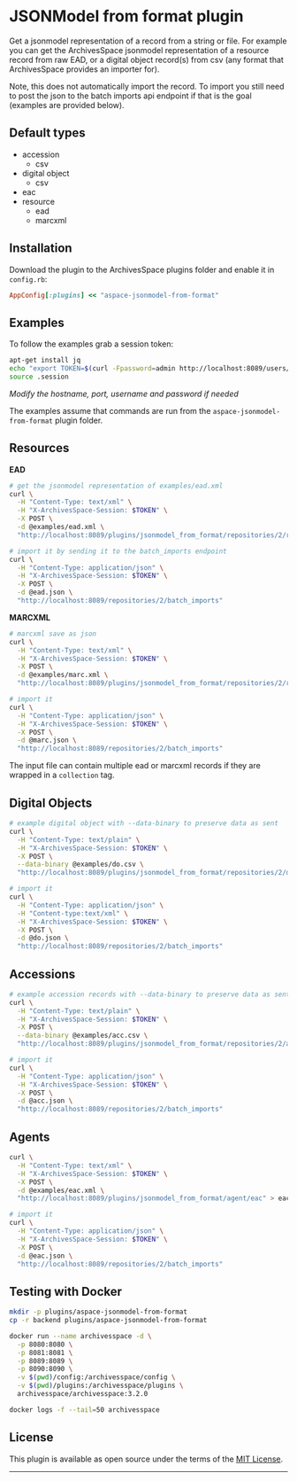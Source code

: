 # JSONModel from format plugin

Get a jsonmodel representation of a record from a string or file. For example
you can get the ArchivesSpace jsonmodel representation of a resource record
from raw EAD, or a digital object record(s) from csv (any format that
ArchivesSpace provides an importer for).

Note, this does not automatically import the record. To import you still need
to post the json to the batch imports api endpoint if that is the goal (examples
are provided below).

## Default types

- accession
  - csv
- digital object
  - csv
- eac
- resource
  - ead
  - marcxml

## Installation

Download the plugin to the ArchivesSpace plugins folder and enable it in `config.rb`:

```ruby
AppConfig[:plugins] << "aspace-jsonmodel-from-format"
```

## Examples

To follow the examples grab a session token:

```bash
apt-get install jq
echo "export TOKEN=$(curl -Fpassword=admin http://localhost:8089/users/admin/login | jq '.session')" > .session
source .session
```

_Modify the hostname, port, username and password if needed_

The examples assume that commands are run from the `aspace-jsonmodel-from-format` plugin folder.

## Resources

**EAD**

```bash
# get the jsonmodel representation of examples/ead.xml
curl \
  -H "Content-Type: text/xml" \
  -H "X-ArchivesSpace-Session: $TOKEN" \
  -X POST \
  -d @examples/ead.xml \
  "http://localhost:8089/plugins/jsonmodel_from_format/repositories/2/resource/ead" > ead.json

# import it by sending it to the batch_imports endpoint
curl \
  -H "Content-Type: application/json" \
  -H "X-ArchivesSpace-Session: $TOKEN" \
  -X POST \
  -d @ead.json \
  "http://localhost:8089/repositories/2/batch_imports"
```

**MARCXML**

```bash
# marcxml save as json
curl \
  -H "Content-Type: text/xml" \
  -H "X-ArchivesSpace-Session: $TOKEN" \
  -X POST \
  -d @examples/marc.xml \
  "http://localhost:8089/plugins/jsonmodel_from_format/repositories/2/resource/marcxml" > marc.json

# import it
curl \
  -H "Content-Type: application/json" \
  -H "X-ArchivesSpace-Session: $TOKEN" \
  -X POST \
  -d @marc.json \
  "http://localhost:8089/repositories/2/batch_imports"
```

The input file can contain multiple ead or marcxml records if they are wrapped in a `collection` tag.

## Digital Objects

```bash
# example digital object with --data-binary to preserve data as sent
curl \
  -H "Content-Type: text/plain" \
  -H "X-ArchivesSpace-Session: $TOKEN" \
  -X POST \
  --data-binary @examples/do.csv \
  "http://localhost:8089/plugins/jsonmodel_from_format/repositories/2/digital_object/csv" > do.json

# import it
curl \
  -H "Content-Type: application/json" \
  -H "Content-type:text/xml" \
  -H "X-ArchivesSpace-Session: $TOKEN" \
  -X POST \
  -d @do.json \
  "http://localhost:8089/repositories/2/batch_imports"
```

## Accessions

```bash
# example accession records with --data-binary to preserve data as sent
curl \
  -H "Content-Type: text/plain" \
  -H "X-ArchivesSpace-Session: $TOKEN" \
  -X POST \
  --data-binary @examples/acc.csv \
  "http://localhost:8089/plugins/jsonmodel_from_format/repositories/2/accession/csv" > acc.json

# import it
curl \
  -H "Content-Type: application/json" \
  -H "X-ArchivesSpace-Session: $TOKEN" \
  -X POST \
  -d @acc.json \
  "http://localhost:8089/repositories/2/batch_imports"
```

## Agents

```bash
curl \
  -H "Content-Type: text/xml" \
  -H "X-ArchivesSpace-Session: $TOKEN" \
  -X POST \
  -d @examples/eac.xml \
  "http://localhost:8089/plugins/jsonmodel_from_format/agent/eac" > eac.json

# import it
curl \
  -H "Content-Type: application/json" \
  -H "X-ArchivesSpace-Session: $TOKEN" \
  -X POST \
  -d @eac.json \
  "http://localhost:8089/repositories/2/batch_imports"
```

## Testing with Docker

```bash
mkdir -p plugins/aspace-jsonmodel-from-format
cp -r backend plugins/aspace-jsonmodel-from-format

docker run --name archivesspace -d \
  -p 8080:8080 \
  -p 8081:8081 \
  -p 8089:8089 \
  -p 8090:8090 \
  -v $(pwd)/config:/archivesspace/config \
  -v $(pwd)/plugins:/archivesspace/plugins \
  archivesspace/archivesspace:3.2.0

docker logs -f --tail=50 archivesspace
```

## License

This plugin is available as open source under the terms of the [MIT License](http://opensource.org/licenses/MIT).

---
